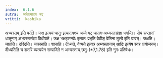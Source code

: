 ```yaml
---
index:  6.1.6
sutra:  जक्षित्यादयः षट्
vritti:  kashika 
---
```


अभ्यस्तम् इति वर्तते। जक्ष इत्ययं धातुः इत्यादयश्च अन्ये षट् धातवः अभ्यस्तसंज्ञा भवन्ति। सेयं सप्तानां धातूनाम् अभ्यस्तसंज्ञा विधीयते। जक्ष भक्षहसन्योः इत्यतः प्रभृति वेवीङ् वेतिना तुल्ये इति यावत्। जक्षति। जाग्रति। दरिद्रति। चकासति। शासति। दीध्यते, वेव्यते इत्यत्र अभ्यस्तानाम् आदिः इत्येष स्वरः प्रयोजनम्। दीध्यतिति च शतरि व्यत्ययेन सम्पादिते न अभ्यस्ताच् छतुः (*7,1.78) इति नुमः प्रतिषेधः।

